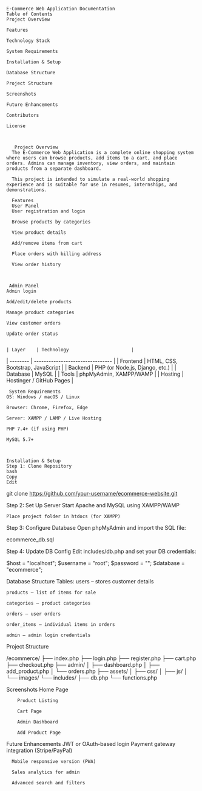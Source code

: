     E-Commerce Web Application Documentation
    Table of Contents
    Project Overview
    
    Features
    
    Technology Stack
    
    System Requirements
    
    Installation & Setup
    
    Database Structure
    
    Project Structure
    
    Screenshots
    
    Future Enhancements
    
    Contributors
    
    License


    
       Project Overview
      The E-Commerce Web Application is a complete online shopping system where users can browse products, add items to a cart, and place orders. Admins can manage inventory, view orders, and maintain products from a separate dashboard.
      
      This project is intended to simulate a real-world shopping experience and is suitable for use in resumes, internships, and demonstrations.
      
      Features
      User Panel
      User registration and login
      
      Browse products by categories
      
      View product details
      
      Add/remove items from cart
      
      Place orders with billing address
      
      View order history

      

     Admin Panel
    Admin login
    
    Add/edit/delete products
    
    Manage product categories
    
    View customer orders
    
    Update order status


    | Layer    | Technology                       |
| -------- | -------------------------------- |
| Frontend | HTML, CSS, Bootstrap, JavaScript |
| Backend  | PHP (or Node.js, Django, etc.)   |
| Database | MySQL                            |
| Tools    | phpMyAdmin, XAMPP/WAMP           |
| Hosting  | Hostinger / GitHub Pages         |


     System Requirements
    OS: Windows / macOS / Linux
    
    Browser: Chrome, Firefox, Edge
    
    Server: XAMPP / LAMP / Live Hosting
    
    PHP 7.4+ (if using PHP)
    
    MySQL 5.7+

    

    Installation & Setup
    Step 1: Clone Repository
    bash
    Copy
    Edit
  git clone https://github.com/your-username/ecommerce-website.git

  Step 2: Set Up Server
    Start Apache and MySQL using XAMPP/WAMP
    
    Place project folder in htdocs (for XAMPP)
    
Step 3: Configure Database
    Open phpMyAdmin and import the SQL file:

  ecommerce_db.sql

Step 4: Update DB Config
    Edit includes/db.php and set your DB credentials:

$host = "localhost";
$username = "root";
$password = "";
$database = "ecommerce";



Database Structure
Tables:
    users – stores customer details
    
    products – list of items for sale
    
    categories – product categories
    
    orders – user orders
    
    order_items – individual items in orders
    
    admin – admin login credentials
    

    
Project Structure

/ecommerce/
├── index.php
├── login.php
├── register.php
├── cart.php
├── checkout.php
├── admin/
│   ├── dashboard.php
│   ├── add_product.php
│   └── orders.php
├── assets/
│   ├── css/
│   ├── js/
│   └── images/
└── includes/
    ├── db.php
    └── functions.php



Screenshots
        Home Page
        
        Product Listing
        
        Cart Page
        
        Admin Dashboard
        
        Add Product Page



Future Enhancements
      JWT or OAuth-based login
      Payment gateway integration (Stripe/PayPal)
      
      Mobile responsive version (PWA)
      
      Sales analytics for admin
      
      Advanced search and filters


    
    
    
    





    
